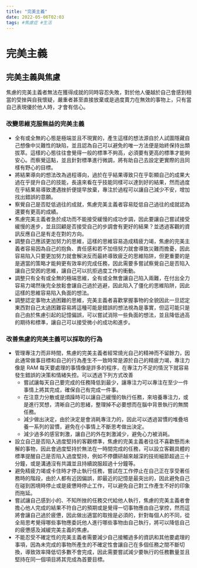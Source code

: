 ```yaml
---
title: "完美主義"
date: 2022-05-06T02:03
tags: #焦慮症 #生活
---
```

# 完美主義

## 完美主義與焦慮

焦慮的完美主義者無法在獲得成就的同時容忍失敗，對於他人優越於自己會感到相當的受挫與自我懷疑，嚴重者甚至直接放棄或是過度賣力在無效的事物上，只有當自己表現優於他人時，才會有信心。

### 改變思維克服無益的完美主義

- 全有或全無的心態是極端並且不現實的，產生這樣的想法源自於人試圖隱藏自己想像中災難性的缺陷，並且認為自己可以避免的唯一方法便是始終保持出類拔萃。這樣的心態往往會覺得一般的標準不夠高，必須要有更高的標準才能夠安心。而察覺這點，並且針對標準進行微調，將有助自己去設定更實際的且同樣有野心的目標。
- 將結果導向的想法改為過程導向，過於在乎結果導致只在乎彰顯自己的成果大過在乎提升自己的技能，長遠來看在乎技能同樣可以達到好的結果，然而過度在乎結果易導致遭遇挫折便提早放棄，專注於過程可以讓自己減少不安，增加找出錯誤的意願。
- 察覺自己是否貶低過往的成就，焦慮完美主義者容易貶低自己過往的成就認為還要有更高的成績。
- 焦慮完美主義者急於成功而不能接受緩慢的成功步調，因此要讓自己嘗試接受緩慢的進步，並且回顧是否接受自己的步調會有更好的結果？並透過客觀的資訊反應自己是有走在對的方向。
- 調整自己應該更加努力的思維，這樣的思維容易造成精疲力竭，焦慮的完美主義者容易因為自己的抱負、責任感和若不加倍努力就會導致災難而擔憂，因此容易陷入只要更加努力就會解決反而最終導致疲乏的思維陷阱，但更重要的是是適當的策略才能夠更有效率的完成任務，因此需要多嘗試察覺自己是否陷入讓自己受困的思維，讓自己可以抗拒過度工作的衝動。
- 調整只有全有或全無的極端思維，全有或全無會讓自己陷入兩難，在付出全力容易力竭然後完全放鬆會讓自己過於逃避，因此陷入了僵化的思維陷阱，因此這樣的思維容易陷入負面的想法。
- 調整認定事物太過困難的思維，完美主義者喜歡掌握事物的全貌因此一旦認定東西對自己太過困難容易將這種可能是錯誤的想法視為是事實，但這可能只是自己由於焦慮引起的記憶偏誤，可以嘗試消除一些負面的想法，並且降低過高的期待和標準，讓自己可以接受微小的成功和進步。

### 改善焦慮的完美主義可以採取的行為

- 管理專注力而非時間，焦慮的完美主義者經常燒光自己的精神而不留餘力，因此通常做事目標和自己的行為產生不一致時常是源於自己的精疲力竭，專注力像是 RAM 每天要處理的事情像是許多的程序，在專注力不足的情況下就容易發生錯誤的決策和情緒失控。可以透過下列方式改善
  - 嘗試讓每天自己要完成的任務降低到最少，讓專注力可以專注在至少一件事情上將其完成，確保自己有完成一件事。
  - 在注意力分散或是煩躁時可以讓自己緩慢的執行任務，來培養專注力，或是進行冥想，清晰自己的思緒，整理掉不必要想而在腦中背景執行的無關任務。
  - 減少做出決定，由於決定是會消耗專注力的，因此可以透過習慣的堆疊培養一系列的習慣，避免在小事情上不斷思考做出決定。
  - 減少過多的感官刺激，讓自己的外在刺激減少，避免心力被消耗。
- 設立自己是否陷入過度堅持的客觀標準，焦慮的完美主義者往往不喜歡懸而未解的事物，因此會過度堅持於無法在一時間完成的任務，可以設立客觀具體的標準提醒自己是否陷入過度堅持，例如不停鑽研越來越深的技術細節超過三十分鐘，或是溝通沒有共識並且持續說服超過十分鐘等。
- 避免精疲力竭或卡住時才停止執行任務，嘗試在工作停止在自己正在享受著任務時的階段，由於人都有近因偏誤，即最近的記憶是最突出的，因此避免自己在碰到困境時停止或是疲憊時停止工作，可以避免自己對工作產生不好的印象而拖延。
- 嘗試讓自己感到小的、不知所挫的任務交代給他人執行，焦慮的完美主義者會擔心他人完成的結果不符自己的預期或是覺得一切事物應由自己掌控，然而這將會讓自己過於疲憊，因此做出適當的取捨是必須的，針對每個人的不同，從全局思考覺得哪些事物應委託他人進行哪些事物由自己執行，將可以降低自己的疲憊感及減緩完美主義的焦慮。
- 不能忍受不確定性的完美主義者需要減少自己接觸過多的資訊和其他要處理的事項，因為未完成的事物所產生的不確定性會讓自己在多個任務之間不斷切換，導致效率降低切多數不會完成，因此需要嘗試減少要執行的任務數量並且堅持在同一個項目將其完成為首要目標。
